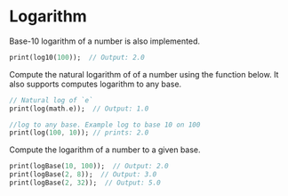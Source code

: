 # Logarithm

Base-10 logarithm of a number is also implemented.

```dart
print(log10(100));  // Output: 2.0
```

Compute the natural logarithm of of a number using the function below. It also supports computes logarithm to any base.

```dart
// Natural log of `e`
print(log(math.e));  // Output: 1.0

//log to any base. Example log to base 10 on 100
print(log(100, 10)); // prints: 2.0
```

Compute the logarithm of a number to a given base.

```dart
print(logBase(10, 100));  // Output: 2.0
print(logBase(2, 8));  // Output: 3.0
print(logBase(2, 32));  // Output: 5.0
```
